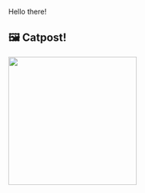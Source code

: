 Hello there!



## 🖼️ Catpost!

<sub>
    <img src="https://cdn2.thecatapi.com/images/di9.jpg" height="256">
</sub>

